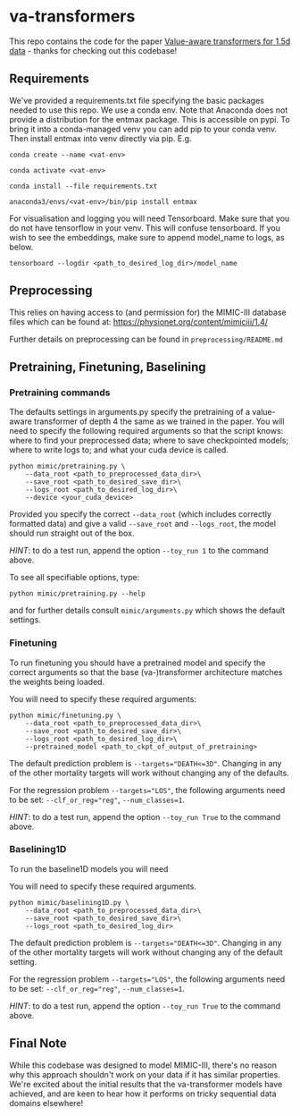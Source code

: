 # va-transformers

This repo contains the code for the paper [Value-aware transformers for 1.5d data](https://openreview.net/pdf?id=S3qhbZwzq3H) - 
thanks for checking out this codebase!

## Requirements

We've provided a requirements.txt file specifying the basic packages needed to use this repo. We use a conda env.
Note that Anaconda does not provide a distribution for the entmax package. 
This is accessible on pypi. To bring it into a conda-managed venv
you can add pip to your conda venv. Then install entmax into venv directly via pip. E.g.

`conda create --name <vat-env>`

`conda activate <vat-env>`

`conda install --file requirements.txt`

`anaconda3/envs/<vat-env>/bin/pip install entmax`

For visualisation and logging you will need Tensorboard. Make sure that you do not have tensorflow in your venv. This will confuse tensorboard.
If you wish to see the embeddings, make sure to append model_name to logs, as below.
```
tensorboard --logdir <path_to_desired_log_dir>/model_name
```

## Preprocessing

This relies on having access to (and permission for) the MIMIC-III database files which can be found at:
https://physionet.org/content/mimiciii/1.4/

Further details on preprocessing can be found in ```preprocessing/README.md```

## Pretraining, Finetuning, Baselining

### Pretraining commands

The defaults settings in arguments.py specify the pretraining of a value-aware transformer of depth 4 the same as we
trained in the paper. You will need to specify the following required arguments so that the script knows: where to find
your preprocessed data; where to save checkpointed models; where to write logs to; and what your cuda device is called. 
```
python mimic/pretraining.py \
    --data_root <path_to_preprocessed_data_dir>\
    --save_root <path_to_desired_save_dir>\
    --logs_root <path_to_desired_log_dir>\
    --device <your_cuda_device>
```

Provided you specify the correct `--data_root` (which includes correctly formatted data)
and give a valid `--save_root` and `--logs_root`, the model should run straight out of the box.

*HINT*: to do a test run, append the option `--toy_run 1` to the command above.

To see all specifiable options, type:
```
python mimic/pretraining.py --help 
```
and for further details consult `mimic/arguments.py` which shows the default settings.

### Finetuning

To run finetuning you should have a pretrained model and specify the correct arguments so that the base (va-)transformer
architecture matches the weights being loaded.

You will need to specify these required arguments:
```
python mimic/finetuning.py \
    --data_root <path_to_preprocessed_data_dir>\
    --save_root <path_to_desired_save_dir>\
    --logs_root <path_to_desired_log_dir>\
    --pretrained_model <path_to_ckpt_of_output_of_pretraining>
```

The default prediction problem is ```--targets="DEATH<=3D"```. 
Changing in any of the other mortality targets will work without changing any of the defaults.

For the regression problem ```--targets="LOS"```, the following arguments need to be set:
```--clf_or_reg="reg"```, ```--num_classes=1```.


*HINT*: to do a test run, append the option `--toy_run True` to the command above.

### Baselining1D

To run the baseline1D models you will need 

You will need to specify these required arguments.
```
python mimic/baselining1D.py \
    --data_root <path_to_preprocessed_data_dir>\
    --save_root <path_to_desired_save_dir>\
    --logs_root <path_to_desired_log_dir>
```

The default prediction problem is ```--targets="DEATH<=3D"```. 
Changing in any of the other mortality targets will work without changing any of the default setting.

For the regression problem ```--targets="LOS"```, the following arguments need to be set:
```--clf_or_reg="reg"```, ```--num_classes=1```.

*HINT*: to do a test run, append the option `--toy_run True` to the command above.

## Final Note

While this codebase was designed to model MIMIC-III, there's no reason why this approach shouldn't work on your data if it has similar properties. We're excited about the initial results that the va-transformer models have achieved, and are keen to hear how it performs on tricky sequential data domains elsewhere!
